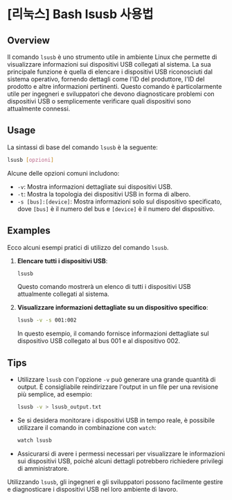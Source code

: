 # [리눅스] Bash lsusb 사용법

## Overview
Il comando `lsusb` è uno strumento utile in ambiente Linux che permette di visualizzare informazioni sui dispositivi USB collegati al sistema. La sua principale funzione è quella di elencare i dispositivi USB riconosciuti dal sistema operativo, fornendo dettagli come l'ID del produttore, l'ID del prodotto e altre informazioni pertinenti. Questo comando è particolarmente utile per ingegneri e sviluppatori che devono diagnosticare problemi con dispositivi USB o semplicemente verificare quali dispositivi sono attualmente connessi.

## Usage
La sintassi di base del comando `lsusb` è la seguente:

```bash
lsusb [opzioni]
```

Alcune delle opzioni comuni includono:

- `-v`: Mostra informazioni dettagliate sui dispositivi USB.
- `-t`: Mostra la topologia dei dispositivi USB in forma di albero.
- `-s [bus]:[device]`: Mostra informazioni solo sul dispositivo specificato, dove `[bus]` è il numero del bus e `[device]` è il numero del dispositivo.

## Examples
Ecco alcuni esempi pratici di utilizzo del comando `lsusb`.

1. **Elencare tutti i dispositivi USB**:
   ```bash
   lsusb
   ```
   Questo comando mostrerà un elenco di tutti i dispositivi USB attualmente collegati al sistema.

2. **Visualizzare informazioni dettagliate su un dispositivo specifico**:
   ```bash
   lsusb -v -s 001:002
   ```
   In questo esempio, il comando fornisce informazioni dettagliate sul dispositivo USB collegato al bus 001 e al dispositivo 002.

## Tips
- Utilizzare `lsusb` con l'opzione `-v` può generare una grande quantità di output. È consigliabile reindirizzare l'output in un file per una revisione più semplice, ad esempio:
  ```bash
  lsusb -v > lsusb_output.txt
  ```
- Se si desidera monitorare i dispositivi USB in tempo reale, è possibile utilizzare il comando in combinazione con `watch`:
  ```bash
  watch lsusb
  ```
- Assicurarsi di avere i permessi necessari per visualizzare le informazioni sui dispositivi USB, poiché alcuni dettagli potrebbero richiedere privilegi di amministratore.

Utilizzando `lsusb`, gli ingegneri e gli sviluppatori possono facilmente gestire e diagnosticare i dispositivi USB nel loro ambiente di lavoro.